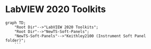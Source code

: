 # LabVIEW 2020 Toolkits
```mermaid
graph TD;
    "Root Dir"-->"LabVIEW 2020 Toolkits";
    "Root Dir"-->"NewTS-Soft-Panels";
    "NewTS-Soft-Panels"-->"Keithley2100 (Instrument Soft Panel folder)";
    ```

